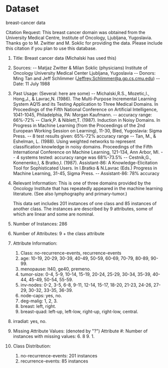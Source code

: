 # Dataset
breast-cancer data

Citation Request:
   This breast cancer domain was obtained from the University Medical Centre,
   Institute of Oncology, Ljubljana, Yugoslavia.  Thanks go to M. Zwitter and 
   M. Soklic for providing the data.  Please include this citation if you plan
   to use this database.

1. Title: Breast cancer data (Michalski has used this)

2. Sources: 
   -- Matjaz Zwitter & Milan Soklic (physicians)
      Institute of Oncology 
      University Medical Center
      Ljubljana, Yugoslavia
   -- Donors: Ming Tan and Jeff Schlimmer (Jeffrey.Schlimmer@a.gp.cs.cmu.edu)
   -- Date: 11 July 1988

3. Past Usage: (Several: here are some)
     -- Michalski,R.S., Mozetic,I., Hong,J., & Lavrac,N. (1986). The 
        Multi-Purpose Incremental Learning System AQ15 and its Testing 
        Application to Three Medical Domains.  In Proceedings of the 
        Fifth National Conference on Artificial Intelligence, 1041-1045,
        Philadelphia, PA: Morgan Kaufmann.
        -- accuracy range: 66%-72%
     -- Clark,P. & Niblett,T. (1987). Induction in Noisy Domains.  In 
        Progress in Machine Learning (from the Proceedings of the 2nd
        European Working Session on Learning), 11-30, Bled, 
        Yugoslavia: Sigma Press.
        -- 8 test results given: 65%-72% accuracy range
     -- Tan, M., & Eshelman, L. (1988). Using weighted networks to 
        represent classification knowledge in noisy domains.  Proceedings 
        of the Fifth International Conference on Machine Learning, 121-134,
        Ann Arbor, MI.
        -- 4 systems tested: accuracy range was 68%-73.5%
    -- Cestnik,G., Konenenko,I, & Bratko,I. (1987). Assistant-86: A
       Knowledge-Elicitation Tool for Sophisticated Users.  In I.Bratko
       & N.Lavrac (Eds.) Progress in Machine Learning, 31-45, Sigma Press.
       -- Assistant-86: 78% accuracy

4. Relevant Information:
     This is one of three domains provided by the Oncology Institute
     that has repeatedly appeared in the machine learning literature.
     (See also lymphography and primary-tumor.)

     This data set includes 201 instances of one class and 85 instances of
     another class.  The instances are described by 9 attributes, some of
     which are linear and some are nominal.

5. Number of Instances: 286

6. Number of Attributes: 9 + the class attribute

7. Attribute Information:
   1. Class: no-recurrence-events, recurrence-events
   2. age: 10-19, 20-29, 30-39, 40-49, 50-59, 60-69, 70-79, 80-89, 90-99.
   3. menopause: lt40, ge40, premeno.
   4. tumor-size: 0-4, 5-9, 10-14, 15-19, 20-24, 25-29, 30-34, 35-39, 40-44,
                  45-49, 50-54, 55-59.
   5. inv-nodes: 0-2, 3-5, 6-8, 9-11, 12-14, 15-17, 18-20, 21-23, 24-26,
                 27-29, 30-32, 33-35, 36-39.
   6. node-caps: yes, no.
   7. deg-malig: 1, 2, 3.
   8. breast: left, right.
   9. breast-quad: left-up, left-low, right-up,	right-low, central.
  10. irradiat:	yes, no.

8. Missing Attribute Values: (denoted by "?")
   Attribute #:  Number of instances with missing values:
   6.             8
   9.             1.

9. Class Distribution:
    1. no-recurrence-events: 201 instances
    2. recurrence-events: 85 instances
